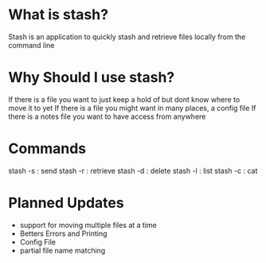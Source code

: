What is stash?
=====
Stash is an application to quickly stash and retrieve files locally from the command line


Why Should I use stash?
=====

If there is a file you want to just keep a hold of but dont know where to move it to yet
If there is a file you might want in many places, a config file
If there is a notes file you want to have access from anywhere


Commands
======
stash -s <filename> : send
stash -r <filename> : retrieve
stash -d <filename> : delete 
stash -l : list
stash -c <filename> : cat



Planned Updates
=====
- support for moving multiple files at a time
- Betters Errors and Printing
- Config File
- partial file name matching


